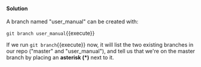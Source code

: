 #### Solution

A branch named "user_manual" can be created with:  

`git branch user_manual`{{execute}}

If we run `git branch`{{execute}} now, it will list the two existing branches in our repo ("master" and "user_manual"), and tell us that we're on the master branch by placing an **asterisk (*)** next to it.

